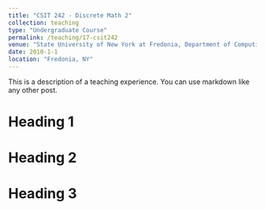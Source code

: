 ```yaml
---
title: "CSIT 242 - Discrete Math 2"
collection: teaching
type: "Undergraduate Course"
permalink: /teaching/17-csit242
venue: "State University of New York at Fredonia, Department of Computing and Information Science"
date: 2010-1-1
location: "Fredonia, NY"
---
```


This is a description of a teaching experience. You can use markdown like any other post.

Heading 1
======

Heading 2
======

Heading 3
======

